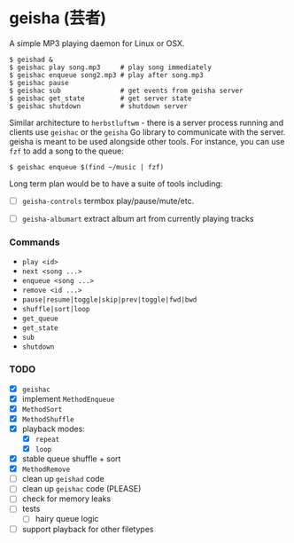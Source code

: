 # geisha (芸者)

A simple MP3 playing daemon for Linux or OSX.

    $ geishad &
    $ geishac play song.mp3     # play song immediately
    $ geishac enqueue song2.mp3 # play after song.mp3
    $ geishac pause
    $ geishac sub               # get events from geisha server
    $ geishac get_state         # get server state
    $ geishac shutdown          # shutdown server

Similar architecture to `herbstluftwm` - there is a server process
running and clients use `geishac` or the `geisha` Go library to
communicate with the server. geisha is meant to be used alongside
other tools. For instance, you can use `fzf` to add a song to the
queue:

    $ geishac enqueue $(find ~/music | fzf)

Long term plan would be to have a suite of tools including:

 - [ ] `geisha-controls` termbox play/pause/mute/etc.
 - [ ] `geisha-albumart` extract album art from currently playing tracks


### Commands

 - `play <id>`
 - `next <song ...>`
 - `enqueue <song ...>`
 - `remove <id ...>`
 - `pause|resume|toggle|skip|prev|toggle|fwd|bwd`
 - `shuffle|sort|loop`
 - `get_queue`
 - `get_state`
 - `sub`
 - `shutdown`


### TODO

 - [x] `geishac`
 - [x] implement `MethodEnqueue`
 - [x] `MethodSort`
 - [x] `MethodShuffle`
 - [x] playback modes:
   - [x] `repeat`
   - [x] `loop`
 - [x] stable queue shuffle + sort
 - [x] `MethodRemove`
 - [ ] clean up `geishad` code
 - [ ] clean up `geishac` code (PLEASE)
 - [ ] check for memory leaks
 - [ ] tests
   - [ ] hairy queue logic
 - [ ] support playback for other filetypes
